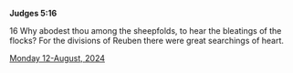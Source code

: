 **Judges 5:16**

16 Why abodest thou among the sheepfolds, to hear the bleatings of the flocks? For the divisions of Reuben there were great searchings of heart.

[Monday 12-August, 2024](https://getbible.life/kjv/Judges/5/16)
